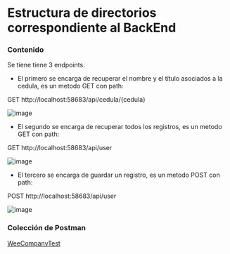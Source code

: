 # Estructura de directorios correspondiente al BackEnd
### Contenido
Se tiene tiene 3 endpoints.
- El primero se encarga de recuperar el nombre y el título asociados a la cedula, es un metodo GET con path:

GET http://localhost:58683/api/cedula/{cedula}

![image](https://github.com/DennisPerez97/WeeCompany-Dennis/assets/99489937/c6da3d9d-2fe5-4987-95c8-d1b6f2187d99)


- El segundo se encarga de recuperar todos los registros, es un metodo GET con path:
  
GET http://localhost:58683/api/user

![image](https://github.com/DennisPerez97/WeeCompany-Dennis/assets/99489937/c792fc53-c365-43fd-b5a4-3e7487839f3b)


- El tercero se encarga de guardar un registro, es un metodo POST con path:
  
POST http://localhost:58683/api/user

![image](https://github.com/DennisPerez97/WeeCompany-Dennis/assets/99489937/713f7704-2f43-4964-b9c6-95034fc4b3c0)

### Colección de Postman
[WeeCompanyTest](https://github.com/DennisPerez97/WeeCompany-Dennis/blob/master/ApiRest/Wee%20Company%20Test.postman_collection.json)
